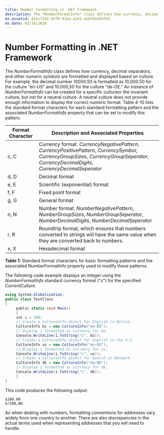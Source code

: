 ```yaml
---
title: Number Formatting in .NET Framework
description: The *NumberFormatInfo* class defines how currency, decimal separators, and other numeric symbols are formatted and displayed based on culture.
ms.assetid: 81bc7141-92f0-432a-a241-eebfda454fd2
ms.date: 03/16/2016
---
```



# Number Formatting in .NET Framework

The *NumberFormatInfo* class defines how currency, decimal separators, and other numeric symbols are formatted and displayed based on culture. For example, the decimal number 10000.50 is formatted as 10,000.50 for the culture "en-US" and 10.000,50 for the culture "de-DE." An instance of *NumberFormatInfo* can be created for a specific cultureor the invariant culture, but not for a neutral culture. A neutral culture does not provide enough information to display the correct numeric format. Table 4-10 lists the standard format characters for each standard formatting pattern and the associated *NumberFormatInfo* property that can be set to modify this pattern.

|Format Character|Description and Associated Properties|
|---|---|
|c, C|Currency format. *CurrencyNegativePattern*, *CurrencyPositivePattern*, *CurrencySymbol*, *CurrencyGroupSizes*, *CurrencyGroupSeperator*, *CurrencyDecimalDigits*, *CurrencyDecimalSeperator*|
|d, D|Decimal format|
|e, E|Scientific (exponential) format|
|f, F|Fixed point format|
|g, G|General format|
|n, N|Number format. *NumberNegativePattern*, *NumberGroupSizes*, *NumberGroupSeperator*, *NumberDecimalDigits*, *NumberDecimalSeperator*|
|r, R|Roundtrip format, which ensures that numbers converted to strings will have the same value when they are converted back to numbers.|
|x, X|Hexadecimal format|

**Table 1:** Standard format characters for basic formatting patterns and the associated NumberFormatInfo property used to modify these patterns.

The following code example displays an integer using the *NumberFormatInfo* standard currency format ("c") for the specified *CurrentCulture*.

```csharp
using System.Globalization;
public class TestClass
{
     public static void Main()
     {
     int i = 100;
     // Create a CultureInfo object for English in Belize.
     CultureInfo bz = new CultureInfo("en-BZ");
     // Display i formatted as currency for bz.
     Console.WriteLine(i.ToString("c", bz));
     // Create a CultureInfo object for English in the U.S.
     CultureInfo us = new CultureInfo("en-US");
     // Display i formatted as currency for us.
     Console.WriteLine(i.ToString("c", us));
     // Create a CultureInfo object for Danish in Denmark.
     CultureInfo dk = new CultureInfo("da-DK");
     // Display i formatted as currency for dk.
     Console.WriteLine(i.ToString("c", dk));
     }
}
```

This code produces the following output:

```
$100.00
kr100,00
```

As when dealing with numbers, formatting conventions for addresses vary widely from one country to another. There are also discrepancies in the actual terms used when representing addresses that you will need to handle.
